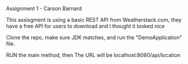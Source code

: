 Assignment 1 - Carson Barnard

This assisgment is using a basic REST API from Weatherstack.com, they have a free API for users to download and I thought it looked nice

Clone the repo, make sure JDK matches, and run the "DemoApplication" file.

RUN the main method, then
The URL will be localhost:8080/api/location

